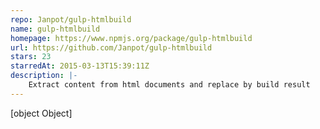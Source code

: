 ```yaml
---
repo: Janpot/gulp-htmlbuild
name: gulp-htmlbuild
homepage: https://www.npmjs.org/package/gulp-htmlbuild
url: https://github.com/Janpot/gulp-htmlbuild
stars: 23
starredAt: 2015-03-13T15:39:11Z
description: |-
    Extract content from html documents and replace by build result
---
```


[object Object]
